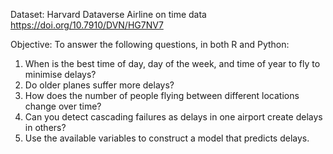 Dataset: Harvard Dataverse Airline on time data https://doi.org/10.7910/DVN/HG7NV7 

Objective: To answer the following questions, in both R and Python:
1. When is the best time of day, day of the week, and time of year to fly to minimise delays? 
2. Do older planes suffer more delays?
3. How does the number of people flying between different locations change over time?
4. Can you detect cascading failures as delays in one airport create delays in others? 
5. Use the available variables to construct a model that predicts delays.
